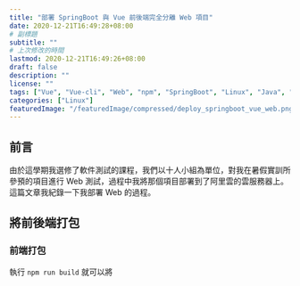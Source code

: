 ```yaml
---
title: "部署 SpringBoot 與 Vue 前後端完全分離 Web 項目"
date: 2020-12-21T16:49:28+08:00
# 副標題
subtitle: ""
# 上次修改的時間
lastmod: 2020-12-21T16:49:26+08:00
draft: false
description: ""
license: ""
tags: ["Vue", "Vue-cli", "Web", "npm", "SpringBoot", "Linux", "Java", "JDK", "Maven", "IntelliJ", "IDEA", "Jar", "Nginx"]
categories: ["Linux"]
featuredImage: "/featuredImage/compressed/deploy_springboot_vue_web.png"
---
```


## 前言

由於這學期我選修了軟件測試的課程，我們以十人小組為單位，對我在暑假實訓所參預的項目進行 Web 測試，過程中我將那個項目部署到了阿里雲的雲服務器上。這篇文章我紀錄一下我部署 Web 的過程。

## 將前後端打包

### 前端打包

執行 `npm run build` 就可以將